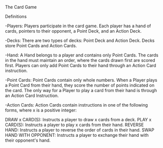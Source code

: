 The Card Game

Definitions

-Players:
Players participate in the card game.
Each player has a hand of cards, pointers to their opponent, a Point Deck, and an Action Deck.

-Decks:
There are two types of decks: Point Deck and Action Deck.
Decks store Point Cards and Action Cards.

-Hand:
A Hand belongs to a player and contains only Point Cards.
The cards in the hand must maintain an order, where the cards drawn first are scored first.
Players can only add Point Cards to their hand through an Action Card instruction.

-Point Cards:
Point Cards contain only whole numbers.
When a Player plays a Point Card from their hand, they score the number of points indicated on the card.
The only way for a Player to play a card from their hand is through an Action Card Instruction.

-Action Cards:
Action Cards contain instructions in one of the following forms, where x is a positive integer:

DRAW x CARD(S): Instructs a player to draw x cards from a deck.
PLAY x CARD(S): Instructs a player to play x cards from their hand.
REVERSE HAND: Instructs a player to reverse the order of cards in their hand.
SWAP HAND WITH OPPONENT: Instructs a player to exchange their hand with their opponent's hand.